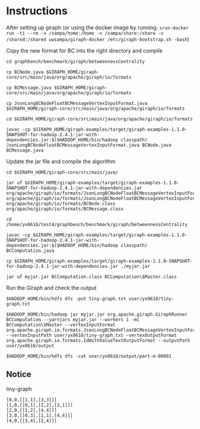 # Instructions

After setting up giraph (or using the docker image by running: ``` srun-docker run -ti --rm -v /sampa/home:/home -v /sampa/share:/share -v /shared:/shared uwsampa/giraph-docker /etc/giraph-bootstrap.sh -bash ```)

Copy the new format for BC into the right directory and compile

```
cd graphbench/benchmark/giraph/betweennessCentrality

cp BCNode.java $GIRAPH_HOME/giraph-core/src/main/java/org/apache/giraph/io/formats

cp BCMessage.java $GIRAPH_HOME/giraph-core/src/main/java/org/apache/giraph/io/formats

cp JsonLongBCNodeFloatBCMessageVertexInputFormat.java $GIRAPH_HOME/giraph-core/src/main/java/org/apache/giraph/io/formats

cd $GIRAPH_HOME/giraph-core/src/main/java/org/apache/giraph/io/formats

javac -cp $GIRAPH_HOME/giraph-examples/target/giraph-examples-1.1.0-SNAPSHOT-for-hadoop-2.4.1-jar-with-dependencies.jar:$($HADOOP_HOME/bin/hadoop classpath) JsonLongBCNodeFloatBCMessageVertexInputFormat.java BCNode.java BCMessage.java
```

Update the jar file and compile the algorithm 

```
cd $GIRAPH_HOME/giraph-core/src/main/java/

jar uf $GIRAPH_HOME/giraph-examples/target/giraph-examples-1.1.0-SNAPSHOT-for-hadoop-2.4.1-jar-with-dependencies.jar org/apache/giraph/io/formats/JsonLongBCNodeFloatBCMessageVertexInputFormat.class org/apache/giraph/io/formats/JsonLongBCNodeFloatBCMessageVertexInputFormat\$JsonLongDoubleFloatDoubleVertexReader.class org/apache/giraph/io/formats/BCNode.class org/apache/giraph/io/formats/BCMessage.class

cd /home/yx0618/test4/graphbench/benchmark/giraph/betweennessCentrality

javac -cp $GIRAPH_HOME/giraph-examples/target/giraph-examples-1.1.0-SNAPSHOT-for-hadoop-2.4.1-jar-with-dependencies.jar:$($HADOOP_HOME/bin/hadoop classpath) BCComputation.java

cp $GIRAPH_HOME/giraph-examples/target/giraph-examples-1.1.0-SNAPSHOT-for-hadoop-2.4.1-jar-with-dependencies.jar ./myjar.jar

jar uf myjar.jar BCComputation.class BCComputation\$Master.class
```

Run the Giraph and check the output

```
$HADOOP_HOME/bin/hdfs dfs -put tiny-graph.txt user/yx0618/tiny-graph.txt

$HADOOP_HOME/bin/hadoop jar myjar.jar org.apache.giraph.GiraphRunner BCComputation --yarnjars myjar.jar --workers 1 -mc BCComputation\$Master --vertexInputFormat org.apache.giraph.io.formats.JsonLongBCNodeFloatBCMessageVertexInputFormat --vertexInputPath user/yx0618/tiny-graph.txt -vertexOutputFormat org.apache.giraph.io.formats.IdWithValueTextOutputFormat --outputPath user/yx0618/output

$HADOOP_HOME/bin/hdfs dfs -cat user/yx0618/output/part-m-00001
```

## Notice

tiny-graph
```
[0,0,[[1,1],[3,3]]]
[1,0,[[0,1],[2,2],[3,1]]]
[2,0,[[1,2],[4,4]]]
[3,0,[[0,3],[1,1],[4,4]]]
[4,0,[[3,4],[2,4]]]
```
